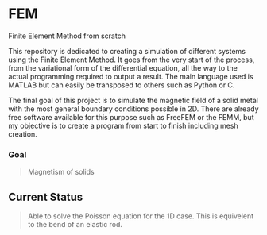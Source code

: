 # FEM
Finite Element Method from scratch

This repository is dedicated to creating a simulation of different systems using the Finite Element Method.
It goes from the very start of the process, from the variational form of the differential equation, all the way to the actual programming required to output a result. The main language used is MATLAB but can easily be transposed to others such as Python or C.

The final goal of this project is to simulate the magnetic field of a solid metal with the most general boundary conditions possible in 2D. There are already free software available for this purpose such as FreeFEM or the FEMM, but my objective is to create a program from start to finish including mesh creation.

### Goal
> Magnetism of solids

## Current Status
> Able to solve the Poisson equation for the 1D case. This is equivelent to the bend of an elastic rod.

